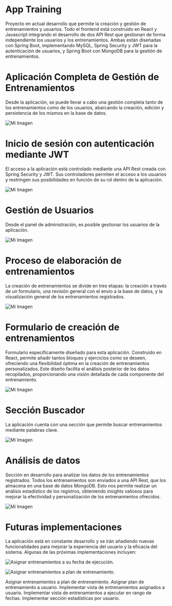 # App Training

Proyecto en actual desarrollo que permite la creación y gestión de entrenamientos y usuarios.
Todo el frontend está construido en React y Javascript integrando el desarrollo de dos API Rest que gestionan de forma independiente los usuarios y los entrenamientos.
Ambas están diseñadas con Spring Boot, implementando MySQL, Spring Security y JWT para la autenticación de usuarios, y Spring Boot con MongoDB para la gestión de entrenamientos.

# Aplicación Completa de Gestión de Entrenamientos
Desde la aplicación, se puede llevar a cabo una gestión completa tanto de los entrenamientos como de los usuarios, abarcando la creación, edición y persistencia de los mismos en la base de datos.

![Mi Imagen](/PhotoDemoApp/general2.webp)

# Inicio de sesión con autenticación mediante JWT
El acceso a la aplicación está controlado mediante una API Rest creada con Spring Security y JWT. Sus controladores permiten el acceso a los usuarios y restringen sus posibilidades en función de su rol dentro de la aplicación.

![Mi Imagen](/PhotoDemoApp/useresylogin.webp)

# Gestión de Usuarios
Desde el panel de administración, es posible gestionar los usuarios de la aplicación.

![Mi Imagen](/PhotoDemoApp/formulariousuariosportaltil.webp)

# Proceso de elaboración de entrenamientos
La creación de entrenamientos se divide en tres etapas: la creación a través de un formulario, una revisión general con el envío a la base de datos, y la visualización general de los entrenamientos registrados.

![Mi Imagen](/PhotoDemoApp/crearprocesofondooscuro.webp)

# Formulario de creación de entrenamientos
Formulario específicamente diseñado para esta aplicación. Construido en React, permite añadir tantos bloques y ejercicios como se deseen, ofreciendo una flexibilidad óptima en la creación de entrenamientos personalizados. Este diseño facilita el análisis posterior de los datos recopilados, proporcionando una visión detallada de cada componente del entrenamiento.

![Mi Imagen](/PhotoDemoApp/secundaria.webp)

# Sección Buscador
La aplicación cuenta con una sección que permite buscar entrenamientos mediante palabras clave.

![Mi Imagen](/PhotoDemoApp/buscador.webp)

# Análisis de datos
Sección en desarrollo para analizar los datos de los entrenamientos registrados. Todos los entrenamientos son enviados a una API Rest, que los almacena en una base de datos MongoDB. Esto nos permite realizar un análisis estadístico de los registros, obteniendo insights valiosos para mejorar la efectividad y personalización de los entrenamientos ofrecidos.

![Mi Imagen](/PhotoDemoApp/estadisticas.webp)

# Futuras implementaciones
La aplicación está en constante desarrollo y se irán añadiendo nuevas funcionalidades para mejorar la experiencia del usuario y la eficacia del sistema. Algunas de las próximas implementaciones incluyen:

![Asignar entrenamientos a su fecha de ejecución.](https://img.shields.io/badge/Asignar%20entrenamientos%20a%20su%20fecha%20de%20ejecución-2d259c)

![Asignar entrenamientos a plan de entrenamiento.](https://img.shields.io/badge/APLICACIÓN%20DE%20GESTIÓN%20DE%20ENTRENAMIENTOS%20CON%20CONTROL%20DE%20USUARIOS-2d259c)



Asignar entrenamientos a plan de entrenamiento.
Asignar plan de entrenamiento a usuario.
Implementar vista de entrenamientos asignados a usuario.
Implementar vista de entrenamientos a ejecutar en rango de fechas.
Implementar sección estadísticas por usuario.
